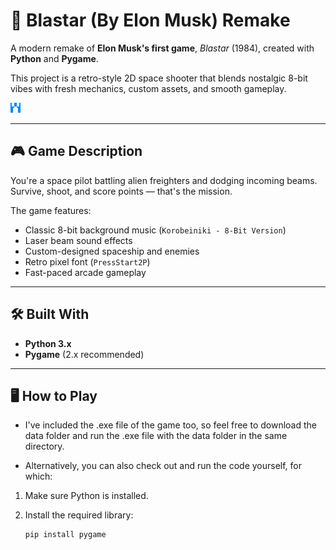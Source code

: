 # 🚀 Blastar (By Elon Musk) Remake

A modern remake of **Elon Musk's first game**, *Blastar* (1984), created with **Python** and **Pygame**.

This project is a retro-style 2D space shooter that blends nostalgic 8-bit vibes with fresh mechanics, custom assets, and smooth gameplay.

![Blastar Screenshot](assets/images/blastar0.png)

---

## 🎮 Game Description

You're a space pilot battling alien freighters and dodging incoming beams. Survive, shoot, and score points — that's the mission.

The game features:
- Classic 8-bit background music (`Korobeiniki - 8-Bit Version`)
- Laser beam sound effects
- Custom-designed spaceship and enemies
- Retro pixel font (`PressStart2P`)
- Fast-paced arcade gameplay

---

## 🛠 Built With

- **Python 3.x**
- **Pygame** (2.x recommended)

---

## 🖥 How to Play
- I've included the .exe file of the game too, so feel free to download the data folder and run the .exe file with the data folder in the same directory.

- Alternatively, you can also check out and run the code yourself, for which:
1. Make sure Python is installed.
2. Install the required library:

   ```bash
   pip install pygame
